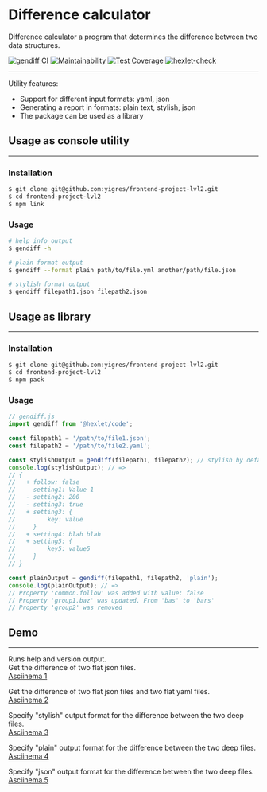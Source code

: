 # Difference calculator  
Difference calculator a program that determines the difference between two data structures.  

[![gendiff CI](https://github.com/yigres/frontend-project-lvl2/workflows/gendiff%20CI/badge.svg)](https://github.com/yigres/frontend-project-lvl2/actions) 
[![Maintainability](https://img.shields.io/codeclimate/maintainability/yigres/frontend-project-lvl2)](https://codeclimate.com/github/yigres/frontend-project-lvl2/maintainability) 
[![Test Coverage](https://img.shields.io/codeclimate/coverage/yigres/frontend-project-lvl2)](https://codeclimate.com/github/yigres/frontend-project-lvl2/test_coverage) 
[![hexlet-check](https://github.com/yigres/frontend-project-lvl2/workflows/hexlet-check/badge.svg)](https://github.com/yigres/frontend-project-lvl2/actions?query=workflow%3Ahexlet-check)    

***
Utility features:

* Support for different input formats: yaml, json
* Generating a report in formats: plain text, stylish, json
* The package can be used as a library  
  
<!-- ## gendiff.js   -->
## Usage as console utility
---
### Installation  
```sh
$ git clone git@github.com:yigres/frontend-project-lvl2.git
$ cd frontend-project-lvl2
$ npm link  
```

### Usage
```sh
# help info output
$ gendiff -h
```
```sh
# plain format output
$ gendiff --format plain path/to/file.yml another/path/file.json
```
```sh
# stylish format output
$ gendiff filepath1.json filepath2.json
```
## Usage as library
---
### Installation  
```sh
$ git clone git@github.com:yigres/frontend-project-lvl2.git
$ cd frontend-project-lvl2
$ npm pack 
```
### Usage  
```js
// gendiff.js
import gendiff from '@hexlet/code';

const filepath1 = '/path/to/file1.json';
const filepath2 = '/path/to/file2.yaml';

const stylishOutput = gendiff(filepath1, filepath2); // stylish by default
console.log(stylishOutput); // =>
// {
//   + follow: false
//     setting1: Value 1
//   - setting2: 200
//   - setting3: true
//   + setting3: {
//         key: value
//     }
//   + setting4: blah blah
//   + setting5: {
//         key5: value5
//     }
// } 
```
```js
const plainOutput = gendiff(filepath1, filepath2, 'plain');
console.log(plainOutput); // =>
// Property 'common.follow' was added with value: false
// Property 'group1.baz' was updated. From 'bas' to 'bars'
// Property 'group2' was removed
```  
## Demo
***
Runs help and version output.  
Get the difference of two flat json files.  
[Asciinema 1](https://asciinema.org/a/374139)  

Get the difference of two flat json files and two flat yaml files.  
[Asciinema 2](https://asciinema.org/a/375201)  


Specify "stylish" output format for the difference between the two deep files.  
[Asciinema 3](https://asciinema.org/a/377800)  


Specify "plain" output format for the difference between the two deep files.  
[Asciinema 4](https://asciinema.org/a/377978)  


Specify "json" output format for the difference between the two deep files.  
[Asciinema 5](https://asciinema.org/a/379332)
    